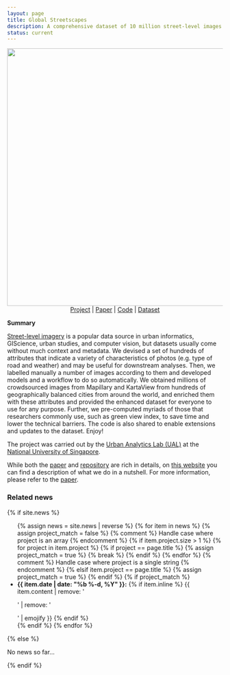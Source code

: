 ```yaml
---
layout: page
title: Global Streetscapes
description: A comprehensive dataset of 10 million street-level images across 688 cities for urban science and analytics
status: current
---
```


<center>
  <img src="/assets/img/mosaic_graphical_abstract.jpg" width="900" height="600"> <br />
   <a href="https://ual.sg/project/global-streetscapes/">Project</a> |
   <a href="https://www.sciencedirect.com/science/article/pii/S0924271624002612">Paper</a> |
   <a href="https://github.com/ualsg/global-streetscapes">Code</a> |
   <a href="https://huggingface.co/datasets/NUS-UAL/global-streetscapes">Dataset</a>
</center>

**Summary**

[Street-level imagery](https://ual.sg/publication/2021-land-svi-review/) is a popular data source in urban informatics, GIScience, urban studies, and computer vision, but datasets usually come without much context and metadata.
We devised a set of hundreds of attributes that indicate a variety of characteristics of photos (e.g. type of road and weather) and may be useful for downstream analyses.
Then, we labelled manually a number of images according to them and developed models and a workflow to do so automatically.
We obtained millions of crowdsourced images from Mapillary and KartaView from hundreds of geographically balanced cities from around the world, and enriched them with these attributes and provided the enhanced dataset for everyone to use for any purpose.
Further, we pre-computed myriads of those that researchers commonly use, such as green view index, to save time and lower the technical barriers.
The code is also shared to enable extensions and updates to the dataset.
Enjoy!

The project was carried out by the [Urban Analytics Lab (UAL)](https://ual.sg/) at the [National University of Singapore](https://nus.edu.sg/).

While both the [paper](https://www.sciencedirect.com/science/article/pii/S0924271624002612) and [repository](https://github.com/ualsg/global-streetscapes) are rich in details, on [this website](https://ual.sg/project/global-streetscapes/) you can find a description of what we do in a nutshell.
For more information, please refer to the [paper](https://www.sciencedirect.com/science/article/pii/S0924271624002612).

<div>
<h3> Related news</h3>
  {% if site.news  %}
    <ul>
    {% assign news = site.news | reverse %}
    {% for item in news %}
      {% assign project_match = false %}
      {% comment %} Handle case where project is an array {% endcomment %}
      {% if item.project.size > 1 %}
        {% for project in item.project %}
          {% if project == page.title %}
            {% assign project_match = true %}
            {% break %}
          {% endif %}
        {% endfor %}
      {% comment %} Handle case where project is a single string {% endcomment %}
      {% elsif item.project == page.title %}
        {% assign project_match = true %}
      {% endif %}
      {% if project_match %}
      <li>
        <strong>{{ item.date | date: "%b %-d, %Y" }}:</strong>
          {% if item.inline %}
            {{ item.content | remove: '<p>' | remove: '</p>' | emojify }}
          {% endif %}
      </li>
      {% endif %}
    {% endfor %}
    </ul>
  {% else %}
    <p>No news so far...</p>
  {% endif %}
</div>
